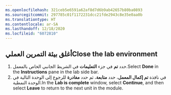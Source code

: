 ```yaml
---
ms.openlocfilehash: 321ceb5e6591a62af8d7d6b9ab42657b80ba0893
ms.sourcegitcommit: 297785c01f1172231dcc21fde2943c8e35e0aa0b
ms.translationtype: HT
ms.contentlocale: ar-SA
ms.lasthandoff: 12/18/2020
ms.locfileid: "6072810"
---
```

## <a name="close-the-lab-environment"></a><span data-ttu-id="1be41-101">أغلق بيئة التمرين العملي</span><span class="sxs-lookup"><span data-stu-id="1be41-101">Close the lab environment</span></span> 

1. <span data-ttu-id="1be41-102">حدد **تم** في جزء **التعليمات** في الشريط الجانبي الخاص بالمعمل.</span><span class="sxs-lookup"><span data-stu-id="1be41-102">Select **Done** in the **Instructions** pane in the lab side bar.</span></span>
1. <span data-ttu-id="1be41-103">في نافذة **تم إكمال المعمل**، حدد **متابعة**، ثم حدد **‏‫مغادرة‬** للرجوع إلى الوحدة التالية في الوحدة النمطية.</span><span class="sxs-lookup"><span data-stu-id="1be41-103">In the **Lab is complete** window, select **Continue**, and then select **Leave** to return to the next unit in the module.</span></span>
